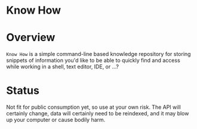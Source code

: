 Know How
========

Overview
========

```Know How``` is a simple command-line based knowledge repository
for storing snippets of information you'd like to be able to quickly
find and access while working in a shell, text editor, IDE, or ...?

Status
======

Not fit for public consumption yet, so use at your own risk. The API will
certainly change, data will certainly need to be reindexed, and it may blow
up your computer or cause bodily harm.
